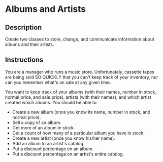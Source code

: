 # Albums and Artists

## Description

Create two classes to store, change, and communicate information about albums and their artists.

## Instructions

You are a manager who runs a music store.  Unfortunately, cassette tapes are being sold SO QUICKLY that you can't keep track of your inventory, nor can you remember what's on sale at any given time.

You want to keep track of your albums (with their names, number in stock, normal price, and sale price), artists (with their names), and which artist created which albums.  You should be able to:

* Create a new album (once you know its name, number in stock, and normal price).
* Sell a copy of an album.
* Get more of an album in stock.
* Get a count of how many of a particular album you have in stock.
* Create a new artist (once you know his/her name).
* Add an album to an artist's catalog.
* Put a discount percentage on an album.
* Put a discount percentage on an artist's entire catalog.
